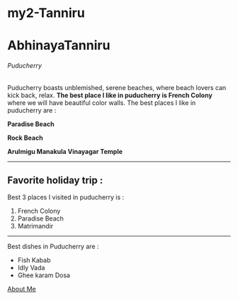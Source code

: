 # my2-Tanniru

# AbhinayaTanniru

###### Puducherry

Puducherry boasts unblemished, serene beaches, where beach lovers can kick back, relax. **The best place I like in puducherry is French Colony** where we will have beautiful color walls. The best places I like in puducherry are : 

**Paradise Beach**

**Rock Beach**

**Arulmigu Manakula Vinayagar Temple**

***
## Favorite holiday trip :

Best 3 places I visited in puducherry is :

1. French Colony
2. Paradise Beach
3. Matrimandir

***
Best dishes in Puducherry are :
   
   - Fish Kabab
   - Idly Vada
   - Ghee karam Dosa

   [About Me](MyStats.md)
   









